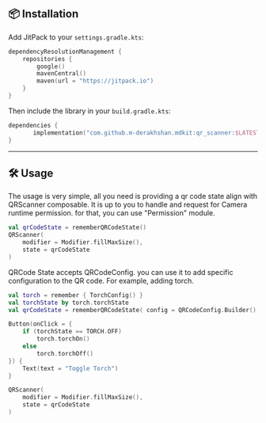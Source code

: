 ## 📦 Installation

Add JitPack to your `settings.gradle.kts`:

```kotlin
dependencyResolutionManagement {
    repositories {
        google()
        mavenCentral()
        maven(url = "https://jitpack.io")
    }
}
````

Then include the library in your `build.gradle.kts`:

```kotlin
dependencies {
       implementation("com.github.m-derakhshan.mdkit:qr_scanner:$LATEST_VERSION")
}
```

---

## 🛠️ Usage

The usage is very simple, all you need is providing a qr code state align with QRScanner composable.
It is up to you to handle and request for Camera runtime permission. for that, you can use "Permission" module.

```kotlin
val qrCodeState = rememberQRCodeState()
QRScanner(
    modifier = Modifier.fillMaxSize(),
    state = qrCodeState
)
```
QRCode State accepts QRCodeConfig. you can use it to add specific configuration to the QR code. For example, adding torch.

```kotlin
val torch = remember { TorchConfig() }
val torchState by torch.torchState
val qrCodeState = rememberQRCodeState( config = QRCodeConfig.Builder().addTorchConfig(torch).build())

Button(onClick = {
    if (torchState == TORCH.OFF)
        torch.torchOn()
    else
        torch.torchOff()
}) {
    Text(text = "Toggle Torch")
}

QRScanner(
    modifier = Modifier.fillMaxSize(),
    state = qrCodeState
)
```
